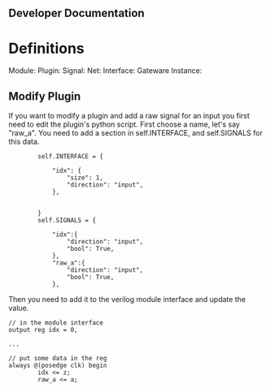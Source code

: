 ## Developer Documentation



# Definitions

Module:
Plugin:
Signal:
Net: 
Interface: 
Gateware Instance:

## Modify Plugin

If you want to modify a plugin and add a raw signal for an input you first need to edit the plugin's python script.  First choose a name, let's say "raw_a".  You need to add a section in self.INTERFACE, and self.SIGNALS for this data.

```
        self.INTERFACE = {
            
            "idx": {
                "size": 1,
                "direction": "input",
            },
            

        }
        self.SIGNALS = {
            
            "idx":{
                "direction": "input",
                "bool": True,
            },
            "raw_a":{
                "direction": "input",
                "bool": True,
            },

```


Then you need to add it to the verilog module interface and update the value.

```
// in the module interface
output reg idx = 0,

...

// put some data in the reg
always @(posedge clk) begin
        idx <= z;
        raw_a <= a;

```

